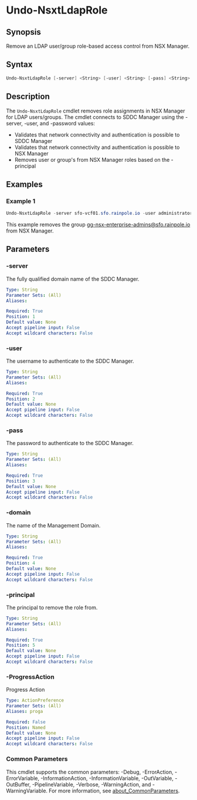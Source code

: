 # Undo-NsxtLdapRole

## Synopsis

Remove an LDAP user/group role-based access control from NSX Manager.

## Syntax

```powershell
Undo-NsxtLdapRole [-server] <String> [-user] <String> [-pass] <String> [-domain] <String> [-principal] <String> [-ProgressAction <ActionPreference>] [<CommonParameters>]
```

## Description

The `Undo-NsxtLdapRole` cmdlet removes role assignments in NSX Manager for LDAP users/groups.
The cmdlet connects
to SDDC Manager using the -server, -user, and -password values:

- Validates that network connectivity and authentication is possible to SDDC Manager
- Validates that network connectivity and authentication is possible to NSX Manager
- Removes user or group's from NSX Manager roles based on the -principal

## Examples

### Example 1

```powershell
Undo-NsxtLdapRole -server sfo-vcf01.sfo.rainpole.io -user administrator@vsphere.local -pass VMw@re1! -domain sfo-m01 -principal "gg-nsx-enterprise-admins@sfo.rainpole.io"
```

This example removes the group <gg-nsx-enterprise-admins@sfo.rainpole.io> from NSX Manager.

## Parameters

### -server

The fully qualified domain name of the SDDC Manager.

```yaml
Type: String
Parameter Sets: (All)
Aliases:

Required: True
Position: 1
Default value: None
Accept pipeline input: False
Accept wildcard characters: False
```

### -user

The username to authenticate to the SDDC Manager.

```yaml
Type: String
Parameter Sets: (All)
Aliases:

Required: True
Position: 2
Default value: None
Accept pipeline input: False
Accept wildcard characters: False
```

### -pass

The password to authenticate to the SDDC Manager.

```yaml
Type: String
Parameter Sets: (All)
Aliases:

Required: True
Position: 3
Default value: None
Accept pipeline input: False
Accept wildcard characters: False
```

### -domain

The name of the Management Domain.

```yaml
Type: String
Parameter Sets: (All)
Aliases:

Required: True
Position: 4
Default value: None
Accept pipeline input: False
Accept wildcard characters: False
```

### -principal

The principal to remove the role from.

```yaml
Type: String
Parameter Sets: (All)
Aliases:

Required: True
Position: 5
Default value: None
Accept pipeline input: False
Accept wildcard characters: False
```

### -ProgressAction

Progress Action

```yaml
Type: ActionPreference
Parameter Sets: (All)
Aliases: proga

Required: False
Position: Named
Default value: None
Accept pipeline input: False
Accept wildcard characters: False
```

### Common Parameters

This cmdlet supports the common parameters: -Debug, -ErrorAction, -ErrorVariable, -InformationAction, -InformationVariable, -OutVariable, -OutBuffer, -PipelineVariable, -Verbose, -WarningAction, and -WarningVariable. For more information, see [about_CommonParameters](http://go.microsoft.com/fwlink/?LinkID=113216).
